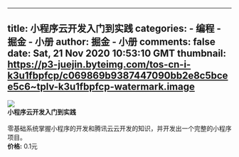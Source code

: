 
---
title: 小程序云开发入门到实践
categories: 
    - 编程
    - 掘金 - 小册
author: 掘金 - 小册
comments: false
date: Sat, 21 Nov 2020 10:53:10 GMT
thumbnail: https://p3-juejin.byteimg.com/tos-cn-i-k3u1fbpfcp/c069869b9387447090bb2e8c5bcee5c6~tplv-k3u1fbpfcp-watermark.image
---

<div>   
<img src="https://p3-juejin.byteimg.com/tos-cn-i-k3u1fbpfcp/c069869b9387447090bb2e8c5bcee5c6~tplv-k3u1fbpfcp-watermark.image" referrerpolicy="no-referrer"><br>
            <strong>小程序云开发入门到实践</strong><br><br>
            零基础系统掌握小程序的开发和腾讯云云开发的知识，并开发出一个完整的小程序项目。<br>
            <strong>价格:</strong> 0.1元
          
</div>
            